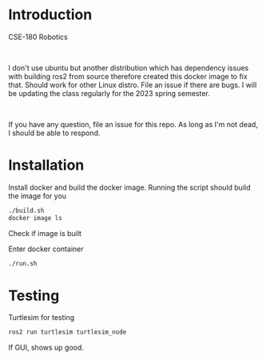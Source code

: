 # Introduction

CSE-180 Robotics

<br />

I don't use ubuntu but another distribution which has dependency issues with building ros2 from source therefore created
this docker image to fix that. Should work for other Linux distro. File an issue if there are bugs. I will be updating the class
regularly for the 2023 spring semester.

<br />

If you have any question, file an issue for this repo.
As long as I'm not dead, I should be able to respond.

# Installation

Install docker and build the docker image.
Running the script should build the image for you
``` bash
./build.sh
docker image ls
```

Check if image is built


Enter docker container
``` bash
./run.sh
```

# Testing

Turtlesim for testing
``` bash
ros2 run turtlesim turtlesim_node
```
If GUI, shows up good.

